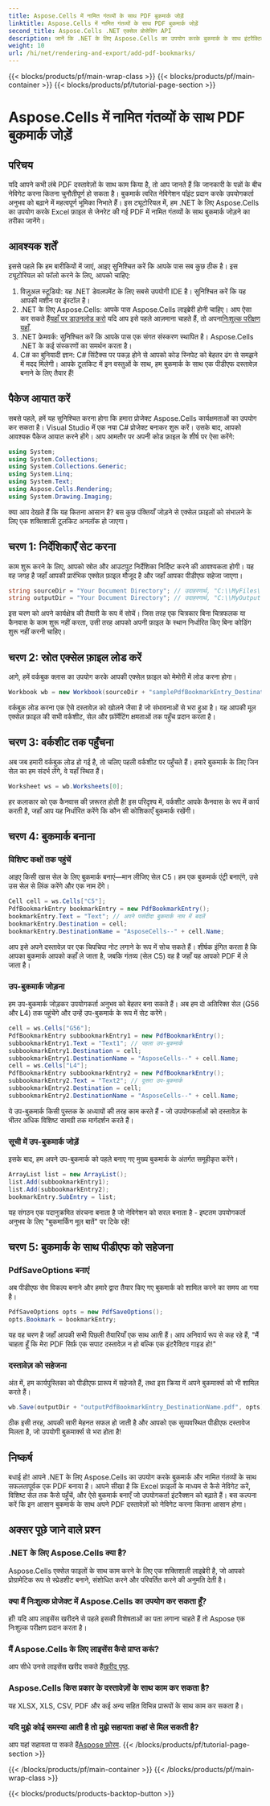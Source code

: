 ```yaml
---
title: Aspose.Cells में नामित गंतव्यों के साथ PDF बुकमार्क जोड़ें
linktitle: Aspose.Cells में नामित गंतव्यों के साथ PDF बुकमार्क जोड़ें
second_title: Aspose.Cells .NET एक्सेल प्रोसेसिंग API
description: जानें कि .NET के लिए Aspose.Cells का उपयोग करके बुकमार्क के साथ इंटरैक्टिव PDF कैसे बनाएं। यह चरण-दर-चरण मार्गदर्शिका इसे आसान बनाती है।
weight: 10
url: /hi/net/rendering-and-export/add-pdf-bookmarks/
---
```


{{< blocks/products/pf/main-wrap-class >}}
{{< blocks/products/pf/main-container >}}
{{< blocks/products/pf/tutorial-page-section >}}

# Aspose.Cells में नामित गंतव्यों के साथ PDF बुकमार्क जोड़ें

## परिचय
यदि आपने कभी लंबे PDF दस्तावेज़ों के साथ काम किया है, तो आप जानते हैं कि जानकारी के पन्नों के बीच नेविगेट करना कितना चुनौतीपूर्ण हो सकता है। बुकमार्क त्वरित नेविगेशन पॉइंट प्रदान करके उपयोगकर्ता अनुभव को बढ़ाने में महत्वपूर्ण भूमिका निभाते हैं। इस ट्यूटोरियल में, हम .NET के लिए Aspose.Cells का उपयोग करके Excel फ़ाइल से जेनरेट की गई PDF में नामित गंतव्यों के साथ बुकमार्क जोड़ने का तरीका जानेंगे।
## आवश्यक शर्तें
इससे पहले कि हम बारीकियों में जाएं, आइए सुनिश्चित करें कि आपके पास सब कुछ ठीक है। इस ट्यूटोरियल को फॉलो करने के लिए, आपको चाहिए:
1. विज़ुअल स्टूडियो: यह .NET डेवलपमेंट के लिए सबसे उपयोगी IDE है। सुनिश्चित करें कि यह आपकी मशीन पर इंस्टॉल है।
2.  .NET के लिए Aspose.Cells: आपके पास Aspose.Cells लाइब्रेरी होनी चाहिए। आप ऐसा कर सकते हैं[यहाँ पर डाउनलोड करो](https://releases.aspose.com/cells/net/) यदि आप इसे पहले आज़माना चाहते हैं, तो अपना[निःशुल्क परीक्षण यहाँ](https://releases.aspose.com/).
3. .NET फ्रेमवर्क: सुनिश्चित करें कि आपके पास एक संगत संस्करण स्थापित है। Aspose.Cells .NET के कई संस्करणों का समर्थन करता है।
4. C# का बुनियादी ज्ञान: C# सिंटैक्स पर पकड़ होने से आपको कोड स्निपेट को बेहतर ढंग से समझने में मदद मिलेगी।
आपके टूलकिट में इन वस्तुओं के साथ, हम बुकमार्क के साथ एक पीडीएफ दस्तावेज़ बनाने के लिए तैयार हैं!
## पैकेज आयात करें
सबसे पहले, हमें यह सुनिश्चित करना होगा कि हमारा प्रोजेक्ट Aspose.Cells कार्यक्षमताओं का उपयोग कर सकता है। Visual Studio में एक नया C# प्रोजेक्ट बनाकर शुरू करें। उसके बाद, आपको आवश्यक पैकेज आयात करने होंगे। आप आमतौर पर अपनी कोड फ़ाइल के शीर्ष पर ऐसा करेंगे:
```csharp
using System;
using System.Collections;
using System.Collections.Generic;
using System.Linq;
using System.Text;
using Aspose.Cells.Rendering;
using System.Drawing.Imaging;
```
क्या आप देखते हैं कि यह कितना आसान है? बस कुछ पंक्तियाँ जोड़ने से एक्सेल फ़ाइलों को संभालने के लिए एक शक्तिशाली टूलकिट अनलॉक हो जाएगा।
## चरण 1: निर्देशिकाएँ सेट करना
काम शुरू करने के लिए, आपको स्रोत और आउटपुट निर्देशिका निर्दिष्ट करने की आवश्यकता होगी। यह वह जगह है जहाँ आपकी प्रारंभिक एक्सेल फ़ाइल मौजूद है और जहाँ आपका पीडीएफ सहेजा जाएगा।
```csharp
string sourceDir = "Your Document Directory"; // उदाहरणार्थ, "C:\\MyFiles\\"
string outputDir = "Your Document Directory"; // उदाहरणार्थ, "C:\\MyOutput\\"
```
इस चरण को अपने कार्यक्षेत्र की तैयारी के रूप में सोचें। जिस तरह एक चित्रकार बिना चित्रफलक या कैनवास के काम शुरू नहीं करता, उसी तरह आपको अपनी फ़ाइल के स्थान निर्धारित किए बिना कोडिंग शुरू नहीं करनी चाहिए।
## चरण 2: स्रोत एक्सेल फ़ाइल लोड करें
आगे, हमें वर्कबुक क्लास का उपयोग करके आपकी एक्सेल फ़ाइल को मेमोरी में लोड करना होगा।
```csharp
Workbook wb = new Workbook(sourceDir + "samplePdfBookmarkEntry_DestinationName.xlsx");
```
वर्कबुक लोड करना एक ऐसे दस्तावेज़ को खोलने जैसा है जो संभावनाओं से भरा हुआ है। यह आपकी मूल एक्सेल फ़ाइल की सभी वर्कशीट, सेल और फ़ॉर्मेटिंग क्षमताओं तक पहुँच प्रदान करता है।
## चरण 3: वर्कशीट तक पहुँचना
अब जब हमारी वर्कबुक लोड हो गई है, तो चलिए पहली वर्कशीट पर पहुँचते हैं। हमारे बुकमार्क के लिए जिन सेल का हम संदर्भ लेंगे, वे यहाँ स्थित हैं।
```csharp
Worksheet ws = wb.Worksheets[0];
```
हर कलाकार को एक कैनवास की ज़रूरत होती है! इस परिदृश्य में, वर्कशीट आपके कैनवास के रूप में कार्य करती है, जहाँ आप यह निर्धारित करेंगे कि कौन सी कोशिकाएँ बुकमार्क रखेंगी।
## चरण 4: बुकमार्क बनाना
### विशिष्ट कक्षों तक पहुंचें
आइए किसी खास सेल के लिए बुकमार्क बनाएं—मान लीजिए सेल C5। हम एक बुकमार्क एंट्री बनाएंगे, उसे उस सेल से लिंक करेंगे और एक नाम देंगे। 
```csharp
Cell cell = ws.Cells["C5"];
PdfBookmarkEntry bookmarkEntry = new PdfBookmarkEntry();
bookmarkEntry.Text = "Text"; // अपने पसंदीदा बुकमार्क नाम में बदलें
bookmarkEntry.Destination = cell;
bookmarkEntry.DestinationName = "AsposeCells--" + cell.Name;
```
आप इसे अपने दस्तावेज़ पर एक चिपचिपा नोट लगाने के रूप में सोच सकते हैं। शीर्षक इंगित करता है कि आपका बुकमार्क आपको कहाँ ले जाता है, जबकि गंतव्य (सेल C5) वह है जहाँ यह आपको PDF में ले जाता है।
### उप-बुकमार्क जोड़ना
हम उप-बुकमार्क जोड़कर उपयोगकर्ता अनुभव को बेहतर बना सकते हैं। अब हम दो अतिरिक्त सेल (G56 और L4) तक पहुंचेंगे और उन्हें उप-बुकमार्क के रूप में सेट करेंगे।
```csharp
cell = ws.Cells["G56"];
PdfBookmarkEntry subbookmarkEntry1 = new PdfBookmarkEntry();
subbookmarkEntry1.Text = "Text1"; // पहला उप-बुकमार्क
subbookmarkEntry1.Destination = cell;
subbookmarkEntry1.DestinationName = "AsposeCells--" + cell.Name;
cell = ws.Cells["L4"];
PdfBookmarkEntry subbookmarkEntry2 = new PdfBookmarkEntry();
subbookmarkEntry2.Text = "Text2"; // दूसरा उप-बुकमार्क
subbookmarkEntry2.Destination = cell;
subbookmarkEntry2.DestinationName = "AsposeCells--" + cell.Name;
```
ये उप-बुकमार्क किसी पुस्तक के अध्यायों की तरह काम करते हैं - जो उपयोगकर्ताओं को दस्तावेज़ के भीतर अधिक विशिष्ट सामग्री तक मार्गदर्शन करते हैं।
### सूची में उप-बुकमार्क जोड़ें
इसके बाद, हम अपने उप-बुकमार्क को पहले बनाए गए मुख्य बुकमार्क के अंतर्गत समूहीकृत करेंगे।
```csharp
ArrayList list = new ArrayList();
list.Add(subbookmarkEntry1);
list.Add(subbookmarkEntry2);
bookmarkEntry.SubEntry = list;
```
यह संगठन एक पदानुक्रमित संरचना बनाता है जो नेविगेशन को सरल बनाता है - इष्टतम उपयोगकर्ता अनुभव के लिए "बुकमार्किंग मूल बातें" पर टिके रहें!
## चरण 5: बुकमार्क के साथ पीडीएफ को सहेजना
### PdfSaveOptions बनाएं
अब पीडीएफ सेव विकल्प बनाने और हमारे द्वारा तैयार किए गए बुकमार्क को शामिल करने का समय आ गया है।
```csharp
PdfSaveOptions opts = new PdfSaveOptions();
opts.Bookmark = bookmarkEntry;
```
यह वह चरण है जहाँ आपकी सभी पिछली तैयारियाँ एक साथ आती हैं। आप अनिवार्य रूप से कह रहे हैं, "मैं चाहता हूँ कि मेरा PDF सिर्फ़ एक सपाट दस्तावेज़ न हो बल्कि एक इंटरैक्टिव गाइड हो!"
### दस्तावेज़ को सहेजना
अंत में, हम कार्यपुस्तिका को पीडीएफ प्रारूप में सहेजते हैं, तथा इस क्रिया में अपने बुकमार्क्स को भी शामिल करते हैं।
```csharp
wb.Save(outputDir + "outputPdfBookmarkEntry_DestinationName.pdf", opts);
```
ठीक इसी तरह, आपकी सारी मेहनत सफल हो जाती है और आपको एक सुव्यवस्थित पीडीएफ दस्तावेज मिलता है, जो उपयोगी बुकमार्क्स से भरा होता है!
## निष्कर्ष
बधाई हो! आपने .NET के लिए Aspose.Cells का उपयोग करके बुकमार्क और नामित गंतव्यों के साथ सफलतापूर्वक एक PDF बनाया है। आपने सीखा है कि Excel फ़ाइलों के माध्यम से कैसे नेविगेट करें, विशिष्ट सेल तक कैसे पहुँचें, और ऐसे बुकमार्क बनाएँ जो उपयोगकर्ता इंटरैक्शन को बढ़ाते हैं। बस कल्पना करें कि इन आसान बुकमार्क के साथ अपने PDF दस्तावेज़ों को नेविगेट करना कितना आसान होगा।
## अक्सर पूछे जाने वाले प्रश्न
### .NET के लिए Aspose.Cells क्या है?
Aspose.Cells एक्सेल फाइलों के साथ काम करने के लिए एक शक्तिशाली लाइब्रेरी है, जो आपको प्रोग्रामेटिक रूप से स्प्रेडशीट बनाने, संशोधित करने और परिवर्तित करने की अनुमति देती है।
### क्या मैं निःशुल्क प्रोजेक्ट में Aspose.Cells का उपयोग कर सकता हूँ?
हाँ! यदि आप लाइसेंस खरीदने से पहले इसकी विशेषताओं का पता लगाना चाहते हैं तो Aspose एक निःशुल्क परीक्षण प्रदान करता है।
### मैं Aspose.Cells के लिए लाइसेंस कैसे प्राप्त करूं?
 आप सीधे उनसे लाइसेंस खरीद सकते हैं[खरीद पृष्ठ](https://purchase.aspose.com/buy).
### Aspose.Cells किस प्रकार के दस्तावेज़ों के साथ काम कर सकता है?
यह XLSX, XLS, CSV, PDF और कई अन्य सहित विभिन्न प्रारूपों के साथ काम कर सकता है।
### यदि मुझे कोई समस्या आती है तो मुझे सहायता कहां से मिल सकती है?
 आप यहां सहायता पा सकते हैं[Aspose फ़ोरम](https://forum.aspose.com/c/cells/9).
{{< /blocks/products/pf/tutorial-page-section >}}

{{< /blocks/products/pf/main-container >}}
{{< /blocks/products/pf/main-wrap-class >}}

{{< blocks/products/products-backtop-button >}}
